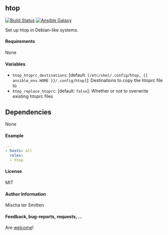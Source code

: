 ## htop

[![Build Status](https://travis-ci.org/Oefenweb/ansible-htop.svg?branch=master)](https://travis-ci.org/Oefenweb/ansible-htop) [![Ansible Galaxy](http://img.shields.io/badge/ansible--galaxy-htop-blue.svg)](https://galaxy.ansible.com/list#/roles/1412)

Set up htop in Debian-like systems.

#### Requirements

None

#### Variables

* `htop_htoprc_destinations`: [default: `[/etc/skel/.config/htop, {{ ansible_env.HOME }}/.config/htop]`]: Destinations to copy the htoprc file to
* `htop_replace_htoprc`: [default: `false`]: Whether or not to overwrite existing htoprc files

## Dependencies

None

#### Example

```yaml
---
- hosts: all
  roles:
  - htop
```

#### License

MIT

#### Author Information

Mischa ter Smitten

#### Feedback, bug-reports, requests, ...

Are [welcome](https://github.com/Oefenweb/ansible-htop/issues)!
